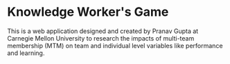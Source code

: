 # Knowledge Worker's Game
This is a web application designed and created by Pranav Gupta at Carnegie Mellon University to research the impacts of multi-team membership (MTM) on team and individual level variables like performance and learning.
